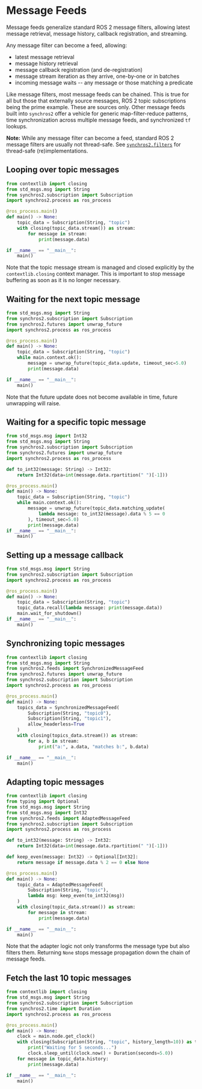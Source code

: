 # Message Feeds

Message feeds generalize standard ROS 2 message filters, allowing latest message retrieval, message history, callback registration, and streaming. 

Any message filter can become a feed, allowing:

- latest message retrieval
- message history retrieval
- message callback registration (and de-registration)
- message stream iteration as they arrive, one-by-one or in batches
- incoming message waits -- any message or those matching a predicate

Like message filters, most message feeds can be chained. This is true for all but those that externally source messages, ROS 2 topic subscriptions being the prime example. These are sources only. Other message feeds built into `synchros2` offer a vehicle for generic map-filter-reduce patterns, time synchronization across multiple message feeds, and synchronized `tf` lookups.

**Note:** While any message filter can become a feed, standard ROS 2 message filters are usually not thread-safe. See [`synchros2.filters`](https://github.com/bdaiinstitute/ros_utilities/tree/main/synchros2/synchros2/filters.py) for thread-safe (re)implementations.

## Looping over topic messages

```python
from contextlib import closing
from std_msgs.msg import String
from synchros2.subscription import Subscription
import synchros2.process as ros_process

@ros_process.main()
def main() -> None:
    topic_data = Subscription(String, "topic")
    with closing(topic_data.stream()) as stream:
        for message in stream:
            print(message.data)

if __name__ == "__main__":
    main()
```

Note that the topic message stream is managed and closed explicitly by the `contextlib.closing` context manager. This is important to stop message buffering as soon as it is no longer necessary.

## Waiting for the next topic message

```python
from std_msgs.msg import String
from synchros2.subscription import Subscription
from synchros2.futures import unwrap_future
import synchros2.process as ros_process

@ros_process.main()
def main() -> None:
    topic_data = Subscription(String, "topic")
    while main.context.ok():
        message = unwrap_future(topic_data.update, timeout_sec=5.0)
        print(message.data)

if __name__ == "__main__":
    main()
```

Note that the future update does not become available in time, future unwrapping will raise.

## Waiting for a specific topic message

```python
from std_msgs.msg import Int32
from std_msgs.msg import String
from synchros2.subscription import Subscription
from synchros2.futures import unwrap_future
import synchros2.process as ros_process

def to_int32(message: String) -> Int32:
    return Int32(data=int(message.data.rpartition(" ")[-1]))

@ros_process.main()
def main() -> None:
    topic_data = Subscription(String, "topic")
    while main.context.ok():
        message = unwrap_future(topic_data.matching_update(
            lambda message: to_int32(message).data % 5 == 0
        ), timeout_sec=5.0)
        print(message.data)
if __name__ == "__main__":
    main()
```

## Setting up a message callback

```python
from std_msgs.msg import String
from synchros2.subscription import Subscription
import synchros2.process as ros_process

@ros_process.main()
def main() -> None:
    topic_data = Subscription(String, "topic")
    topic_data.recall(lambda message: print(message.data))
    main.wait_for_shutdown()
if __name__ == "__main__":
    main()
```

## Synchronizing topic messages

```python
from contextlib import closing
from std_msgs.msg import String
from synchros2.feeds import SynchronizedMessageFeed
from synchros2.futures import unwrap_future
from synchros2.subscription import Subscription
import synchros2.process as ros_process

@ros_process.main()
def main() -> None:
    topics_data = SynchronizedMessageFeed(
        Subscription(String, "topic0"),
        Subscription(String, "topic1"),
        allow_headerless=True
    )
    with closing(topics_data.stream()) as stream:
        for a, b in stream:
            print("a:", a.data, "matches b:", b.data)

if __name__ == "__main__":
    main()
```

## Adapting topic messages

```python
from contextlib import closing
from typing import Optional
from std_msgs.msg import String
from std_msgs.msg import Int32
from synchros2.feeds import AdaptedMessageFeed
from synchros2.subscription import Subscription
import synchros2.process as ros_process

def to_int32(message: String) -> Int32:
    return Int32(data=int(message.data.rpartition(" ")[-1]))

def keep_even(message: Int32) -> Optional[Int32]:
    return message if message.data % 2 == 0 else None

@ros_process.main()
def main() -> None:
    topic_data = AdaptedMessageFeed(
        Subscription(String, "topic"),
        lambda msg: keep_even(to_int32(msg))
    )
    with closing(topic_data.stream()) as stream:
        for message in stream:
            print(message.data)

if __name__ == "__main__":
    main()
```

Note that the adapter logic not only transforms the message type but also filters them. Returning `None` stops message propagation down the chain of message feeds.

## Fetch the last 10 topic messages

```python
from contextlib import closing
from std_msgs.msg import String
from synchros2.subscription import Subscription
from synchros2.time import Duration
import synchros2.process as ros_process

@ros_process.main()
def main() -> None:
    clock = main.node.get_clock()
    with closing(Subscription(String, "topic", history_length=10)) as topic_data:
        print("Waiting for 5 seconds...")
        clock.sleep_until(clock.now() + Duration(seconds=5.0))
    for message in topic_data.history:
        print(message.data)

if __name__ == "__main__":
    main()
```
